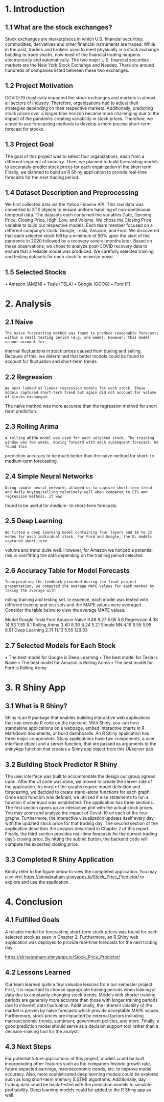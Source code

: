 
# 1. Introduction

## 1.1	What are the stock exchanges? 
Stock exchanges are marketplaces in which U.S. financial securities, commodities, derivatives and other financial instruments are traded. While in the past,
traders and brokers used to meet physically in a stock exchange building to trade stocks, now most of the financial trading happens electronically and 
automatically. The two major U.S. financial securities markets are the New York Stock Exchange and Nasdaq. There are around hundreds of companies listed 
between these two exchanges.

## 1.2	Project Motivation
COVID-19 drastically impacted the stock exchanges and markets in almost all sectors of industry. Therefore, organizations had to adjust their strategies depending 
on their respective markets. Additionally, predicting stock prices over a longer time horizon became more challenging due to the impact of the pandemic creating 
variability in stock prices. Therefore, we aimed to use forecasting methods to develop a more precise short-term forecast for stocks. 

## 1.3	Project Goal
The goal of this project was to select four organizations, each from a different segment of industry. Then, we planned to build forecasting models to accurately 
predict stock prices for each organization in the short term. Finally, we planned to build an R Shiny application to provide real-time forecasts for the next 
trading period. 


## 1.4	Dataset Description and Preprocessing 
We first collected data via the Yahoo Finance API. This raw data was converted to XTS objects to ensure uniform handling of non-continuous temporal data. The 
datasets each contained the variables Date, Opening Price, Closing Price, High, Low, and Volume. We chose the Closing Price variable to build our respective models. 
Each team member focused on a different company’s stock: Google, Tesla, Amazon, and Ford. We discovered that each selected stock fell by a minimum of 50% upon the 
start of the pandemic in 2020 followed by a recovery several months later. Based on these observations, we chose to analyze post-COVID recovery data to ensure that 
a reliable model was produced. We carefully selected training and testing datasets for each stock to minimize noise. 

## 1.5	Selected Stocks

•	Amazon (AMZN)
•	Tesla (TSLA)
•	Google (GOOG)
•	Ford (F)


# 2. Analysis

## 2.1	Naive
	The naïve forecasting method was found to produce reasonable forecasts within a small testing period (e.g. one week). However, this model cannot account for 
  internal fluctuations in stock prices caused from buying and selling. Because of this, we determined that better models could be found to account for fluctuation
  and short-term trends. 
  
## 2.2	Regression
	We next looked at linear regression models for each stock. These models captured short-term trend but again did not account for volume of stocks exchanged. 
  The naïve method was more accurate than the regression method for short term prediction. 

## 2.3	Rolling Arima
	A rolling ARIMA model was used for each selected stock. The training window was two weeks, moving forward with each subsequent forecast. We found this
  prediction accuracy to be much better than the naïve method for short- to medium-term forecasting. 

## 2.4	Simple Neural Networks
	Using simple neural networks allowed us to capture short-term trend and daily buying/selling relatively well when compared to ETS and regression methods. It was 
  found to be useful for medium- to short-term forecasts. 

## 2.5	Deep Learning
	We fitted a deep learning model containing four layers and 16 to 32 nodes for each individual stock. For Ford and Google, the DL models captured short-term 
  volume and trend quite well. However, for Amazon we noticed a potential risk in overfitting the data depending on the training period selected. 

## 2.6	Accuracy Table for Model Forecasts
	Incorporating the feedback provided during the final project presentation, we computed the average MAPE values for each method by taking the average with 
  rolling training and testing set. In essence, each model was tested with different training and test sets and the MAPE values were averaged. Consider the table 
  below to view the average MAPE values.

Model	Google	Tesla	Ford	Amazon
Naive	3.46	8.27	5.05	5.8
Regression	4.38	14.53	7.85	8.1
Rolling Arima	3.40	8.30	4.24	5.21
Simple NN	4.16	9.55	5.95	8.61
Deep Learning	2.71	11.13	5.55	129.33

## 2.7	Selected Models for Each Stock
•	The best model for Google is Deep Learning
•	The best model for Tesla is Naive
•	The best model for Amazon is Rolling Arima
•	The best model for Ford is Rolling Arima

# 3. R Shiny App

## 3.1	What is R Shiny?
Shiny is an R package that enables building interactive web applications that can execute R code on the backend. With Shiny, you can host standalone applications 
on a webpage, embed interactive charts in R Markdown documents, or build dashboards. An R Shiny application has three major components. Shiny applications have two 
components, a user interface object and a server function, that are passed as arguments to the shinyApp function that creates a Shiny app object from this UI/server 
pair. 

## 3.2	Building Stock Predictor R Shiny
The user interface was built to accommodate the design our group agreed upon. After the UI code was done, we moved to create the server side of the application. 
As most of the graphs require model definition and forecasting, we decided to create stand-alone functions for each graph. Once each function was defined, we 
utilized if else statements to run a function if user input was established. The application has three sections. The first section opens up an interactive plot 
with the actual stock prices. You may zoom and analyze the impact of Covid-19 on each of the four graphs. Furthermore, the interactive visualization updates itself 
every day with the updated stock price for that trading day. The second section of the application describes the analysis described in Chapter 2 of this report. 
Finally, the third section provides real-time forecasts for the current trading day’s closing price. By hitting the submit button, the backend code will compute 
the expected closing price. 

## 3.3	Completed R Shiny Application
Kindly refer to the figure below to view the completed application. You may also visit https://sirinabraham.shinyapps.io/Stock_Price_Predictor/ to explore and use 
the application.

# 4. Conclusion

## 4.1	Fulfilled Goals

A reliable model for forecasting short-term stock prices was found for each selected stock as seen in Chapter 2. Furthermore, an R Shiny web application was 
deployed to provide real-time forecasts for the next trading day.

https://sirinabraham.shinyapps.io/Stock_Price_Predictor/


## 4.2	Lessons Learned

Our team learned quite a few valuable lessons from our semester project. First, it is important to choose appropriate training periods when looking at data 
due to constantly changing stock trends. Models with shorter training periods are generally more accurate than those with longer training periods due to 
inherent data fluctuation. Additionally, the inherent volatility of the market is proven by naïve forecasts which provide acceptable MAPE values. 
Furthermore, stock prices are impacted by external factors including macroeconomic trends, sentiment, government policies, and more. Finally, a good prediction 
model should serve as a decision support tool rather than a decision-making tool for the analyst. 

## 4.3	Next Steps

For potential future applications of this project, models could be built incorporating other features such as the company’s historic growth rate, future expected earnings, macroeconomic trends, etc. to improve model accuracy. Also, more sophisticated deep learning models could be explored such as long short-term memory (LSTM) algorithms. Additionally, day trading data could be back-tested with the prediction models to simulate profitability. Deep learning models could be added to the R Shiny app as well. 
